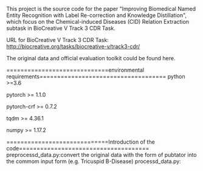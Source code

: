 This project is the source code for the paper "Improving Biomedical Named Entity Recognition with Label Re-correction and Knowledge Distillation", which focus on the Chemical-induced Diseases (CID) Relation Extraction subtask in BioCreative V Track 3 CDR Task.

URL for BioCreative V Track 3 CDR Task: http://biocreative.org/tasks/biocreative-v/track3-cdr/

The original data and official evaluation toolkit could be found here.

=============================environmental requirements====================================
python >=3.6

pytorch >= 1.1.0

pytorch-crf >= 0.7.2

tqdm >= 4.36.1

numpy >= 1.17.2

=============================Introduction of the code=====================================
preprocessd_data.py:convert the original data with the form of pubtator into the commom input form (e.g. Tricuspid	B-Disease)
processd_data.py:
